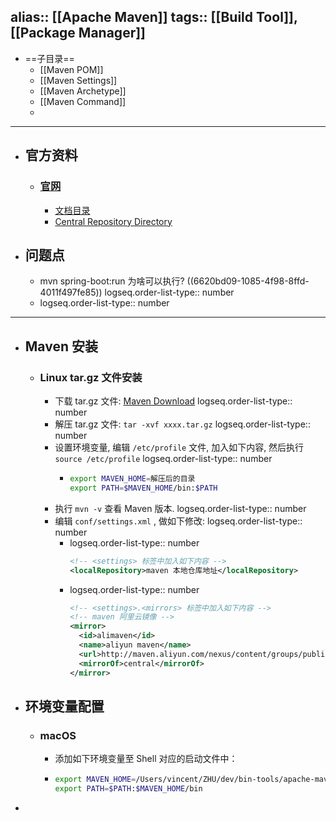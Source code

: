 alias:: [[Apache Maven]]
tags:: [[Build Tool]], [[Package Manager]]
---

- ==子目录==
	- [[Maven POM]]
	- [[Maven Settings]]
	- [[Maven Archetype]]
	- [[Maven Command]]
	-
- ---
- ## 官方资料
	- ### [官网](https://maven.apache.org/index.html)
		- [文档目录](https://maven.apache.org/guides/index.html)
		- [Central Repository Directory](https://repo.maven.apache.org/maven2/)
- ## 问题点
	- mvn spring-boot:run 为啥可以执行? ((6620bd09-1085-4f98-8ffd-4011f497fe85))
	  logseq.order-list-type:: number
	- logseq.order-list-type:: number
- ---
- ## Maven 安装
	- ### Linux tar.gz 文件安装
		- 下载 tar.gz 文件: [Maven Download](https://maven.apache.org/download.cgi)
		  logseq.order-list-type:: number
		- 解压 tar.gz 文件: `tar -xvf xxxx.tar.gz`
		  logseq.order-list-type:: number
		- 设置环境变量, 编辑 `/etc/profile` 文件, 加入如下内容, 然后执行 `source /etc/profile`
		  logseq.order-list-type:: number
			- ``` sh
			  export MAVEN_HOME=解压后的目录
			  export PATH=$MAVEN_HOME/bin:$PATH
			  ```
		- 执行 `mvn -v` 查看 Maven 版本.
		  logseq.order-list-type:: number
		- 编辑 `conf/settings.xml` , 做如下修改:
		  logseq.order-list-type:: number
			- logseq.order-list-type:: number
			  ``` xml
			  <!-- <settings> 标签中加入如下内容 -->
			  <localRepository>maven 本地仓库地址</localRepository>
			  ```
			- logseq.order-list-type:: number
			  ``` xml
			  <!-- <settings>.<mirrors> 标签中加入如下内容 -->
			  <!-- maven 阿里云镜像 -->
			  <mirror>
			    <id>alimaven</id>
			    <name>aliyun maven</name>
			    <url>http://maven.aliyun.com/nexus/content/groups/public/</url>
			    <mirrorOf>central</mirrorOf>
			  </mirror>
			  ```
- ## 环境变量配置
	- ### macOS
		- 添加如下环境变量至 Shell 对应的启动文件中：
		- ``` sh
		  export MAVEN_HOME=/Users/vincent/ZHU/dev/bin-tools/apache-maven-3.5.4
		  export PATH=$PATH:$MAVEN_HOME/bin
		  ```
-